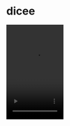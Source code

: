 # dicee

<video width="150" height="250" controls>
  <source src="Screenrecording_20200705_004344.mp4" type="video/mp4">
</video>
